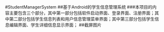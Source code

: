 #StudentManagerSystem
##基于Android的学生信息管理系统
###本项目的内容主要包含三个部分，其中第一部分包括软件启动界面、登录界面、注册界面；其中第二部分包括学生信息列表和用户信息管理菜单界面；其中第三部分包括学生信息编辑界面、学生详细信息显示界面；
##截屏图片


 
